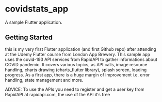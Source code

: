 # covidstats_app

A sample Flutter application.


## Getting Started
this is my very first Flutter application (and first Github repo) after attending at the Udemy Flutter course from London App Brewery.
This sample app uses the covid-193 API services from RapidAPI to gather informations about COVID pandemic.
It covers various topics, as API calls, image resource handling, charts drawing (charts_flutter library), splash screen, loading progress.
As a first app, there is a huge margin of improvement i.e. error handling, state management and more.

ADVICE: To use the APIs you need to register and get a user key from RapidAPI at rapidapi.com, the use of the API it's free

